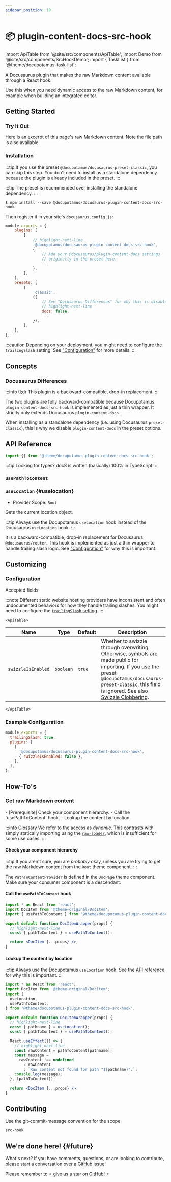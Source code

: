 ```yaml
---
sidebar_position: 10
---
```


# 📦 plugin-content-docs-src-hook

import ApiTable from '@site/src/components/ApiTable';
import Demo from '@site/src/components/SrcHookDemo';
import { TaskList } from '@theme/docupotamus-task-list';

<!-- If this changes, then change: README.md -->

A Docusaurus plugin that makes the raw Markdown content available through a
React hook.

Use this when you need dynamic access to the raw Markdown content, for example
when building an integrated editor.

## Getting Started

### Try It Out

Here is an excerpt of this page's raw Markdown content. Note the file path is
also available.

<Demo/>

<!-- _keywords:_ demo -->

### Installation

:::tip
If you use the preset `@docupotamus/docusaurus-preset-classic`, you can skip
this step. You don't need to install as a standalone dependency because the
plugin is already included in the preset.
:::

:::tip
The preset is recommended over installing the standalone dependency.
:::

```shell npm2yarn
$ npm install --save @docupotamus/docusaurus-plugin-content-docs-src-hook
```

Then register it in your site's `docusaurus.config.js`:

```js title="docusaurus.config.js"
module.exports = {
    plugins: [
        [
            // highlight-next-line
            '@docupotamus/docusaurus-plugin-content-docs-src-hook',
            {
                // Add your @docusaurus/plugin-content-docs settings
                // originally in the preset here.
                ...
            },
        ],
    ],
    presets: [
        [
            'classic',
            ({
                // See "Docusaurus Differences" for why this is disabled.
                // highlight-next-line
                docs: false,
                ...
            }),
        ],
    ],
};
```

:::caution
Depending on your deployment, you might need to configure the `trailingSlash`
setting. See ["Configuration"](#configuration) for more details.
:::

## Concepts

### Docusaurus Differences

:::info tl;dr
This plugin is a backward-compatible, drop-in replacement.
:::

The two plugins are fully backward-compatible because Docupotamus
`plugin-content-docs-src-hook` is implemented as just a thin wrapper. It
strictly only extends Docusaurus `plugin-content-docs`.

When installing as a standalone dependency (i.e. using Docusaurus
`preset-classic`), this is why we disable `plugin-content-docs` in the preset
options.

## API Reference

```jsx
import {} from '@theme/docupotamus-plugin-content-docs-src-hook';
```

:::tip
Looking for types? doc8 is written (basically) 100% in TypeScript!
:::

### `usePathToContent`

### `useLocation` {#uselocation}

- Provider Scope: `Root`

Gets the current location object.

:::tip
Always use the Docupotamus `useLocation` hook instead of the Docusaurus
`useLocation` hook.
:::

It is a backward-compatible, drop-in replacement for Docusaurus
`@docusaurus/router`. This hook is implemented as just a thin wrapper to handle
trailing slash logic. See ["Configuration"](#configuration) for why this is
important.

## Customizing

### Configuration

Accepted fields:

:::note
Different static website hosting providers have inconsistent and often
undocumented behaviors for how they handle trailing slashes. You might need to
configure the [`trailingSlash` setting](https://docusaurus.io/docs/api/docusaurus-config#trailingSlash).
:::

```mdx-code-block
<ApiTable>
```

| Name               | Type      | Default | Description                                                                                                                                                                                                                                                      |
| ------------------ | --------- | ------- | ---------------------------------------------------------------------------------------------------------------------------------------------------------------------------------------------------------------------------------------------------------------- |
| `swizzleIsEnabled` | `boolean` | `true`  | Whether to swizzle through overwriting. Otherwise, symbols are made public for importing. If you use the preset `@docupotamus/docusaurus-preset-classic`, this field is ignored. See also [Swizzle Clobbering](../presets/preset-classic.md#swizzle-clobbering). |

```mdx-code-block
</ApiTable>
```

### Example Configuration

```js title="docusaurus.config.js"
module.exports = {
  trailingSlash: true,
  plugins: [
    [
      '@docupotamus/docusaurus-plugin-content-docs-src-hook',
      { swizzleIsEnabled: false },
    ],
  ],
};
```

## How-To's

<!-- _keywords:_ user guides -->

### Get raw Markdown content

<TaskList>
- [Prerequisite] Check your component hierarchy.
- Call the `usePathToContent` hook.
- Lookup the content by location.
</TaskList>

:::info Glossary
We refer to the access as _dynamic_. This contrasts with simply statically
importing using the [`raw-loader`](https://docusaurus.io/docs/markdown-features/react#importing-code-snippets),
which is insufficient for some use cases.
:::

#### Check your component hierarchy

:::tip
If you aren't sure, you are _probably_ okay, unless you are trying to get the
raw Markdown content from the `Root` theme component.
:::

The `PathToContentProvider` is defined in the `DocPage` theme component. Make
sure your consumer component is a descendant.

#### Call the `usePathToContent` hook

```jsx title="Example/DocItem/index.jsx"
import * as React from 'react';
import DocItem from '@theme-original/DocItem';
import { usePathToContent } from '@theme/docupotamus-plugin-content-docs-src-hook';

export default function DocItemWrapper(props) {
  // highlight-next-line
  const { pathToContent } = usePathToContent();

  return <DocItem {...props} />;
}
```

#### Lookup the content by location

:::tip
Always use the Docupotamus `useLocation` hook. See the
[API reference](#uselocation) for why this is important.
:::

```jsx title="Example/DocItem/index.jsx"
import * as React from 'react';
import DocItem from '@theme-original/DocItem';
import {
  useLocation,
  usePathToContent,
} from '@theme/docupotamus-plugin-content-docs-src-hook';

export default function DocItemWrapper(props) {
  // highlight-next-line
  const { pathname } = useLocation();
  const { pathToContent } = usePathToContent();

  React.useEffect(() => {
    // highlight-next-line
    const rawContent = pathToContent[pathname];
    const message =
      rawContent !== undefined
        ? rawContent
        : `Raw content not found for path "${pathname}".`;
    console.log(message);
  }, [pathToContent]);

  return <DocItem {...props} />;
}
```

## Contributing

Use the git-commit-message convention for the scope.

```text
src-hook
```

## We're done here! {#future}

What's next? If you have comments, questions, or are looking to contribute,
please start a conversation over a [GitHub issue](https://github.com/docupotamus/docupotamus/issues?q=is%3Aopen+is%3Aissue+label%3A%22Src+Hook%22)!

Please remember to [⭐ give us a star on GitHub! ⭐](https://github.com/docupotamus/docupotamus)

<!-- ```bash
npm install --save \
    @docupotamus/docusaurus-plugin-editor \
    @docupotamus/docusaurus-theme-editor
```

### Quickstart

Get the editUrl. This /blob/main path is required? Not sure what this is for.

## Lambda

### `handleOAuthRedirect`

#### Environment Variables

TODO(dnguyen0304): Document how to find GitHub client ID and secret.

```bash title=".env"
export CLIENT_ID="{{ CLIENT_ID }}"
export CLIENT_SECRET="{{ CLIENT_SECRET }}"
export REFERER_ALLOWLIST="{{ REFERER_ALLOWLIST }}"
``` -->
